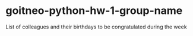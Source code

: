 # goitneo-python-hw-1-group-name
List of colleagues and their birthdays to be congratulated during the week 
